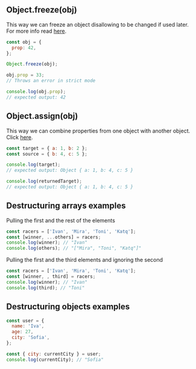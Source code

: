 ## Object.freeze(obj)

This way we can freeze an object disallowing to be changed if used later.
For more info read [here](https://developer.mozilla.org/en-US/docs/Web/JavaScript/Reference/Global_Objects/Object/freeze).

```javascript
const obj = {
  prop: 42,
};

Object.freeze(obj);

obj.prop = 33;
// Throws an error in strict mode

console.log(obj.prop);
// expected output: 42
```

## Object.assign(obj)

This way we can combine properties from one object with another object. Click [here](https://developer.mozilla.org/en-US/docs/Web/JavaScript/Reference/Global_Objects/Object/assign).

```javascript
const target = { a: 1, b: 2 };
const source = { b: 4, c: 5 };

console.log(target);
// expected output: Object { a: 1, b: 4, c: 5 }

console.log(returnedTarget);
// expected output: Object { a: 1, b: 4, c: 5 }
```

## Destructuring arrays examples

Pulling the first and the rest of the elements

```javascript
const racers = ['Ivan', 'Mira', 'Toni', 'Katq'];
const [winner, ...others] = racers;
console.log(winner); // "Ivan"
console.log(others); // "["Mira", "Toni", "Katq"]"
```

Pulling the first and the third elements and ignoring the second

```javascript
const racers = ['Ivan', 'Mira', 'Toni', 'Katq'];
const [winner, , third] = racers;
console.log(winner); // "Ivan"
console.log(third); // "Toni"
```

## Destructuring objects examples

```javascript
const user = {
  name: 'Iva',
  age: 27,
  city: 'Sofia',
};

const { city: currentCity } = user;
console.log(currentCity); // "Sofia"
```
